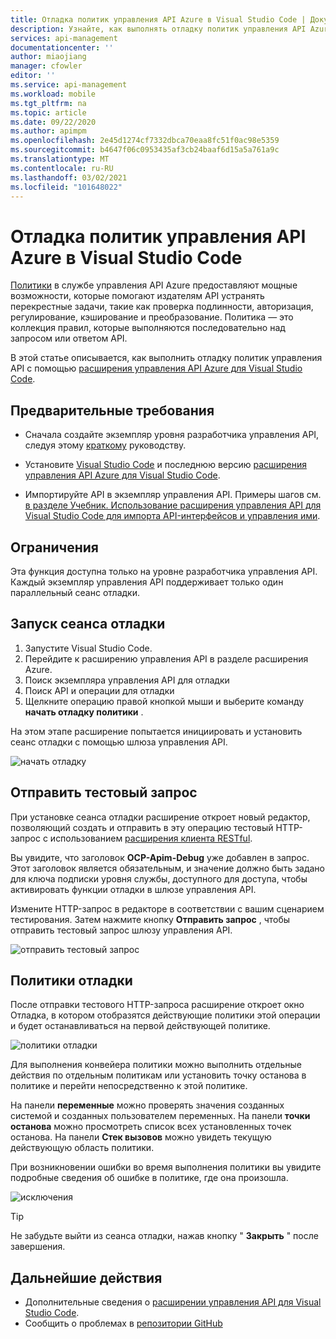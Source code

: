 ```yaml
---
title: Отладка политик управления API Azure в Visual Studio Code | Документация Майкрософт
description: Узнайте, как выполнять отладку политик управления API Azure с помощью расширения Azure API Management Visual Studio Code.
services: api-management
documentationcenter: ''
author: miaojiang
manager: cfowler
editor: ''
ms.service: api-management
ms.workload: mobile
ms.tgt_pltfrm: na
ms.topic: article
ms.date: 09/22/2020
ms.author: apimpm
ms.openlocfilehash: 2e45d1274cf7332dbca70eaa8fc51f0ac98e5359
ms.sourcegitcommit: b4647f06c0953435af3cb24baaf6d15a5a761a9c
ms.translationtype: MT
ms.contentlocale: ru-RU
ms.lasthandoff: 03/02/2021
ms.locfileid: "101648022"
---
```

# <a name="debug-azure-api-management-policies-in-visual-studio-code"></a>Отладка политик управления API Azure в Visual Studio Code

[Политики](api-management-policies.md) в службе управления API Azure предоставляют мощные возможности, которые помогают издателям API устранять перекрестные задачи, такие как проверка подлинности, авторизация, регулирование, кэширование и преобразование. Политика — это коллекция правил, которые выполняются последовательно над запросом или ответом API. 

В этой статье описывается, как выполнить отладку политик управления API с помощью [расширения управления API Azure для Visual Studio Code](https://marketplace.visualstudio.com/items?itemName=ms-azuretools.vscode-apimanagement). 

## <a name="prerequisites"></a>Предварительные требования

* Сначала создайте экземпляр уровня разработчика управления API, следуя этому [краткому](get-started-create-service-instance.md) руководству.

* Установите [Visual Studio Code](https://code.visualstudio.com/) и последнюю версию [расширения управления API Azure для Visual Studio Code](https://marketplace.visualstudio.com/items?itemName=ms-azuretools.vscode-apimanagement). 

* Импортируйте API в экземпляр управления API. Примеры шагов см. [в разделе Учебник. Использование расширения управления API для Visual Studio Code для импорта API-интерфейсов и управления ими](visual-studio-code-tutorial.md).

## <a name="restrictions-and-limitations"></a>Ограничения

Эта функция доступна только на уровне разработчика управления API. Каждый экземпляр управления API поддерживает только один параллельный сеанс отладки.

## <a name="initiate-a-debugging-session"></a>Запуск сеанса отладки

1. Запустите Visual Studio Code.
2. Перейдите к расширению управления API в разделе расширения Azure.
3. Поиск экземпляра управления API для отладки
4. Поиск API и операции для отладки
5. Щелкните операцию правой кнопкой мыши и выберите команду **начать отладку политики** .

На этом этапе расширение попытается инициировать и установить сеанс отладки с помощью шлюза управления API.

![начать отладку](media/api-management-debug-policies/initiate-debugging-session.png)

## <a name="send-a-test-request"></a>Отправить тестовый запрос
При установке сеанса отладки расширение откроет новый редактор, позволяющий создать и отправить в эту операцию тестовый HTTP-запрос с использованием [расширения клиента RESTful](https://marketplace.visualstudio.com/items?itemName=humao.rest-client).

Вы увидите, что заголовок **OCP-Apim-Debug** уже добавлен в запрос. Этот заголовок является обязательным, и значение должно быть задано для ключа подписки уровня службы, доступного для доступа, чтобы активировать функции отладки в шлюзе управления API.

Измените HTTP-запрос в редакторе в соответствии с вашим сценарием тестирования. Затем нажмите кнопку **Отправить запрос** , чтобы отправить тестовый запрос шлюзу управления API.

![отправить тестовый запрос](media/api-management-debug-policies/rest-client.png)

## <a name="debug-policies"></a>Политики отладки
После отправки тестового HTTP-запроса расширение откроет окно Отладка, в котором отобразятся действующие политики этой операции и будет останавливаться на первой действующей политике. 

![политики отладки](media/api-management-debug-policies/main-window.png)

Для выполнения конвейера политики можно выполнить отдельные действия по отдельным политикам или установить точку останова в политике и перейти непосредственно к этой политике. 

На панели **переменные** можно проверять значения созданных системой и созданных пользователем переменных. На панели **точки останова** можно просмотреть список всех установленных точек останова. На панели **Стек вызовов** можно увидеть текущую действующую область политики. 

При возникновении ошибки во время выполнения политики вы увидите подробные сведения об ошибке в политике, где она произошла. 

![исключения](media/api-management-debug-policies/exception.png)

> [!TIP]
> Не забудьте выйти из сеанса отладки, нажав кнопку " **Закрыть** " после завершения.


## <a name="next-steps"></a>Дальнейшие действия

+ Дополнительные сведения о [расширении управления API для Visual Studio Code](https://marketplace.visualstudio.com/items?itemName=ms-azuretools.vscode-apimanagement). 
+ Сообщить о проблемах в [репозитории GitHub](https://github.com/Microsoft/vscode-apimanagement)

